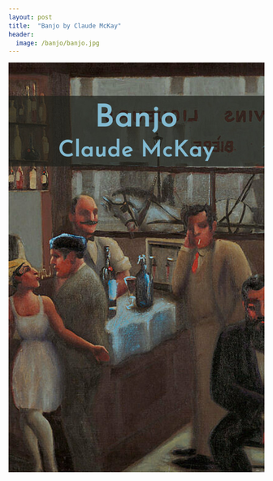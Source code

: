 ```yaml
---
layout: post
title:  "Banjo by Claude McKay"
header:
  image: /banjo/banjo.jpg
---
```


![](banjo.jpg)


